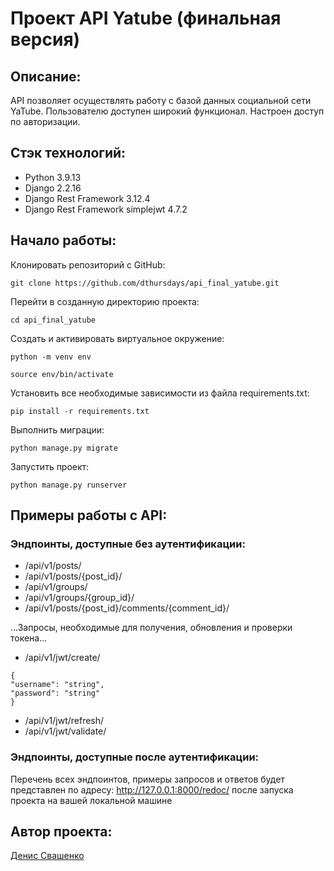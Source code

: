 # Проект API Yatube (финальная версия)
## Описание:

API позволяет осуществлять работу с базой данных социальной сети YaTube.
Пользователю доступен широкий функционал. Настроен доступ по авторизации.

## Стэк технологий:
- Python 3.9.13
- Django 2.2.16
- Django Rest Framework 3.12.4
- Django Rest Framework simplejwt 4.7.2

## Начало работы:

Клонировать репозиторий с GitHub:

```
git clone https://github.com/dthursdays/api_final_yatube.git
```

Перейти в созданную директорию проекта:

```
cd api_final_yatube
```

Создать и активировать виртуальное окружение:

```
python -m venv env
```

```
source env/bin/activate
```

Установить все необходимые зависимости из файла requirements.txt:

```
pip install -r requirements.txt
```

Выполнить миграции:

```
python manage.py migrate
```

Запустить проект:

```
python manage.py runserver
```

## Примеры работы с API:

### Эндпоинты, доступные без аутентификации:

- /api/v1/posts/ 
- /api/v1/posts/{post_id}/
- /api/v1/groups/
- /api/v1/groups/{group_id}/
- /api/v1/posts/{post_id}/comments/{comment_id}/

...Запросы, необходимые для получения, обновления и проверки токена...

- /api/v1/jwt/create/
```
{
"username": "string",
"password": "string"
}
```
- /api/v1/jwt/refresh/
- /api/v1/jwt/validate/


### Эндпоинты, доступные после аутентификации:
Перечень всех эндпоинтов, примеры запросов и ответов будет представлен по адресу:
http://127.0.0.1:8000/redoc/ после запуска проекта на вашей локальной машине

## Автор проекта:

[Денис Свашенко](https://github.com/KzarSnake)
